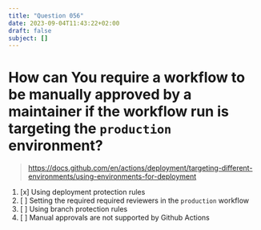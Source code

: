 ```yaml
---
title: "Question 056"
date: 2023-09-04T11:43:22+02:00
draft: false
subject: []
---
```


# How can You require a workflow to be manually approved by a maintainer if the workflow run is targeting the `production` environment?
> https://docs.github.com/en/actions/deployment/targeting-different-environments/using-environments-for-deployment
1. [x] Using deployment protection rules
1. [ ] Setting the required required reviewers in the `production` workflow
1. [ ] Using branch protection rules
1. [ ] Manual approvals are not supported by Github Actions
